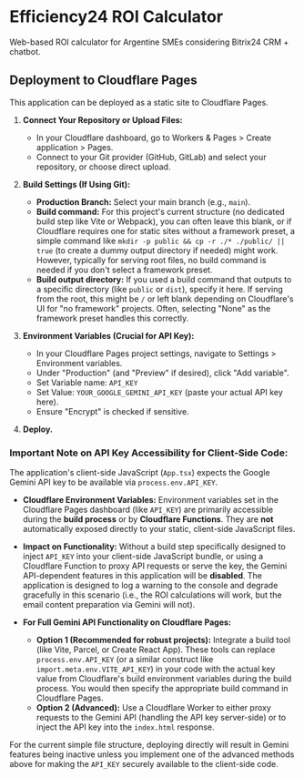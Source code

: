 # Efficiency24 ROI Calculator

Web-based ROI calculator for Argentine SMEs considering Bitrix24 CRM + chatbot.

## Deployment to Cloudflare Pages

This application can be deployed as a static site to Cloudflare Pages.

1.  **Connect Your Repository or Upload Files:**
    *   In your Cloudflare dashboard, go to Workers & Pages > Create application > Pages.
    *   Connect to your Git provider (GitHub, GitLab) and select your repository, or choose direct upload.

2.  **Build Settings (If Using Git):**
    *   **Production Branch:** Select your main branch (e.g., `main`).
    *   **Build command:** For this project's current structure (no dedicated build step like Vite or Webpack), you can often leave this blank, or if Cloudflare requires one for static sites without a framework preset, a simple command like `mkdir -p public && cp -r ./* ./public/ || true` (to create a dummy output directory if needed) might work. However, typically for serving root files, no build command is needed if you don't select a framework preset.
    *   **Build output directory:** If you used a build command that outputs to a specific directory (like `public` or `dist`), specify it here. If serving from the root, this might be `/` or left blank depending on Cloudflare's UI for "no framework" projects. Often, selecting "None" as the framework preset handles this correctly.

3.  **Environment Variables (Crucial for API Key):**
    *   In your Cloudflare Pages project settings, navigate to Settings > Environment variables.
    *   Under "Production" (and "Preview" if desired), click "Add variable".
    *   Set Variable name: `API_KEY`
    *   Set Value: `YOUR_GOOGLE_GEMINI_API_KEY` (paste your actual API key here).
    *   Ensure "Encrypt" is checked if sensitive.

4.  **Deploy.**

### Important Note on API Key Accessibility for Client-Side Code:

The application's client-side JavaScript (`App.tsx`) expects the Google Gemini API key to be available via `process.env.API_KEY`.

*   **Cloudflare Environment Variables:** Environment variables set in the Cloudflare Pages dashboard (like `API_KEY`) are primarily accessible during the **build process** or by **Cloudflare Functions**. They are **not** automatically exposed directly to your static, client-side JavaScript files.

*   **Impact on Functionality:** Without a build step specifically designed to inject `API_KEY` into your client-side JavaScript bundle, or using a Cloudflare Function to proxy API requests or serve the key, the Gemini API-dependent features in this application will be **disabled**. The application is designed to log a warning to the console and degrade gracefully in this scenario (i.e., the ROI calculations will work, but the email content preparation via Gemini will not).

*   **For Full Gemini API Functionality on Cloudflare Pages:**
    *   **Option 1 (Recommended for robust projects):** Integrate a build tool (like Vite, Parcel, or Create React App). These tools can replace `process.env.API_KEY` (or a similar construct like `import.meta.env.VITE_API_KEY`) in your code with the actual key value from Cloudflare's build environment variables during the build process. You would then specify the appropriate build command in Cloudflare Pages.
    *   **Option 2 (Advanced):** Use a Cloudflare Worker to either proxy requests to the Gemini API (handling the API key server-side) or to inject the API key into the `index.html` response.

For the current simple file structure, deploying directly will result in Gemini features being inactive unless you implement one of the advanced methods above for making the `API_KEY` securely available to the client-side code.
